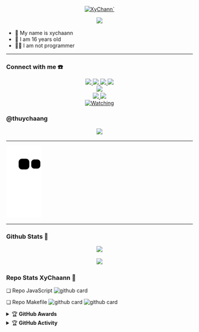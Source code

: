<p align="center">
    <a href="https://chat.whatsapp.com/GikyZutq2lc7ajrz5RZtex">
        <img
            src="https://readme-typing-svg.herokuapp.com?size=15&width=280&lines=Welcome+To+Github+XyChaann"
            alt="XyChann`"
        />
    </a>
</p>
<p align="center">
  <img src="https://github.com/xychaann.png" />
</p>

<p align="center">

- 👤 My name is xychaann
- 💌 I am 16 years old 
- 👨‍💻 I am not programmer

</p>

------
### Connect with me ☎️
<p align="center">
  <a href="https://instagram.com/hydraaml_"><img src="https://img.shields.io/badge/Instagram-E4405F?style=for-the-badge&logo=instagram&logoColor=white"/> 
  <a href="https://wa.me/6282189975711"><img src="https://img.shields.io/badge/WhatsApp-25D366?style=for-the-badge&logo=whatsapp&logoColor=white" />
  <a href="https://www.facebook.com/ditdit.utina"><img src="https://img.shields.io/badge/Facebook-%234267B2.svg?&style=for-the-badge&logo=facebook&logoColor=white" />
  <a href="https://t.me/xychaann"><img src="https://img.shields.io/badge/Telegram-%230088cc.svg?&style=for-the-badge&logo=telegram&logoColor=white" /> <br>
  <a href="https://youtube.com/channel/UCsT1hWQcTO4QAvdX0eIhkZg"><img src="https://img.shields.io/badge/YouTube-Xychaann`-ff0000?style=for-the-badge&logo=youtube&logoColor=ff0000&link=https://youtube.com/channel/UCsT1hWQcTO4QAvdX0eIhkZg" /><br>
  <a name=ZeeoneOfc&label=VIEWS&style=flat-square&color=orange" />
  <a href="https://github.com/zeeoneofc"><img src="https://img.shields.io/badge/-GitHub-black?style=flat-square&logo=github" /> 
  <a href="https://youtube.com/channel/UCsT1hWQcTO4QAvdX0eIhkZg"><img src="https://img.shields.io/youtube/channel/subscribers/UCsT1hWQcTO4QAvdX0eIhkZg?style=social" /> <br>
  <a href="https://komarev.com/ghpvc/?username=xychaann&color=blue&style=flat-square&label=Profile+Views"><img title="Watching" src="https://komarev.com/ghpvc/?username=xychaann&color=green&style=flat-square&label=Profile+View"></a>
</p>

### @thuychaang
<p align="center">
  <img src="https://github.com/xychaann/xychaann/blob/master/thuychaang.gif" />
</p>

------

  ![Snake animation](https://github.com/GataNina-Li/GataNina-Li/blob/output/github-contribution-grid-snake.svg)
 
</div>

------

### Github Stats 🚀

<p align="center"><a href="https://github.com/xychaann"><img src="https://github-readme-stats.vercel.app/api?username=xychaann&show_icons=true&theme=radical"></a></p>
<p align="center"><a href="https://github.com/xychaann"><img src="https://github-readme-stats.vercel.app/api/top-langs/?username=xychaann&theme=radical&layout=compact"></a></p> 

### Repo Stats XyChaann 🔭

❏ Repo JavaScript
![github card](https://github-readme-stats.vercel.app/api/pin/?username=xychaann&repo=Elaina-Md&theme=dark)

❏ Repo Makefile
![github card](https://github-readme-stats.vercel.app/api/pin/?username=xychaann&repo=Android-Login-PSTeam-Java&theme=dark)
![github card](https://github-readme-stats.vercel.app/api/pin/?username=xychaann&repo=Android-Login-DarkTeam-Java&theme=dark)



<details>
    <summary>&#127942 <b>GitHub Awards</b></summary><br/>

![Github Trophy](https://github-profile-trophy.vercel.app/?username=xychaann)

</details>

<details>
    <summary>&#127942 <b>GitHub Activity</b></summary><br/>

![Metrics](https://metrics.lecoq.io/xychaann?template=classic&repositories.forks=true&languages=1&languages.colors=github&languages.threshold=0%25&config.timezone=Asia%2FMakassar)

</details> 
